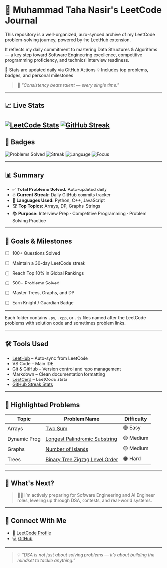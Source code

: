 # 🧠 Muhammad Taha Nasir's LeetCode Journal

This repository is a well-organized, auto-synced archive of my LeetCode problem-solving journey, powered by the LeetHub extension.

It reflects my daily commitment to mastering Data Structures & Algorithms — a key step toward Software Engineering excellence, competitive programming proficiency, and technical interview readiness.

🔁 Stats are updated daily via GitHub Actions
💡 Includes top problems, badges, and personal milestones

> 🚀 *"Consistency beats talent — every single time."*

---

## 📈 Live Stats

[![LeetCode Stats](https://leetcard.jacoblin.cool/muhamamadtahanasir?theme=dark&font=Fira+Code&ext=contest)](https://leetcode.com/u/muhamamadtahanasir/)
[![GitHub Streak](https://streak-stats.demolab.com/?user=MuhammadTahaNasir&theme=tokyonight)](https://git.io/streak-stats)
---

## 🏅 Badges

![Problems Solved](https://img.shields.io/badge/Solved-50%2B-success?style=for-the-badge&logo=leetcode)
![Streak](https://img.shields.io/badge/Streak-4+_Days-orange?style=for-the-badge)
![Language](https://img.shields.io/badge/Languages-Python%2C%20C%2B%2B%2C%20JS-blue?style=for-the-badge&logo=code)
![Focus](https://img.shields.io/badge/Focus-DSA%20%7C%20Contests-important?style=for-the-badge)

---

## 📊 Summary

- ✅ **Total Problems Solved:** Auto-updated daily
- 🔥 **Current Streak:** Daily GitHub commits tracker
- 🧠 **Languages Used:** Python, C++, JavaScript
- 🏆 **Top Topics:** Arrays, DP, Graphs, Strings
- 📚 **Purpose:** Interview Prep · Competitive Programming · Problem Solving Practice

---

## 🎯 Goals & Milestones

- [ ] 100+ Questions Solved
- [ ] Maintain a 30-day LeetCode streak
- [ ] Reach Top 10% in Global Rankings
- [ ] 500+ Problems Solved
- [ ] Master Trees, Graphs, and DP
- [ ] Earn Knight / Guardian Badge


---

Each folder contains `.py`, `.cpp`, or `.js` files named after the LeetCode problems with solution code and sometimes problem links.

---

## 🛠️ Tools Used

- [LeetHub](https://github.com/QasimWani/LeetHub) – Auto-sync from LeetCode
- VS Code – Main IDE
- Git & GitHub – Version control and repo management
- Markdown – Clean documentation formatting
- [LeetCard](https://github.com/JacobLinCool/LeetCard) – LeetCode stats
- [GitHub Streak Stats](https://github.com/DenverCoder1/github-readme-streak-stats)

---

## 📌 Highlighted Problems

| Topic        | Problem Name                              | Difficulty |
|--------------|--------------------------------------------|------------|
| Arrays       | [Two Sum](https://leetcode.com/problems/two-sum/)                  | 🟢 Easy     |
| Dynamic Prog | [Longest Palindromic Substring](https://leetcode.com/problems/longest-palindromic-substring/) | 🟡 Medium   |
| Graphs       | [Number of Islands](https://leetcode.com/problems/number-of-islands/) | 🟡 Medium   |
| Trees        | [Binary Tree Zigzag Level Order](https://leetcode.com/problems/binary-tree-zigzag-level-order-traversal/) | 🟠 Hard     |

---

## 🚧 What's Next?

> 👨‍💻 I’m actively preparing for Software Engineering and AI Engineer roles, leveling up through DSA, contests, and real-world systems.

---

## 🔗 Connect With Me

- 🧠 [LeetCode Profile](https://leetcode.com/u/muhamamadtahanasir/)
- 💻 [GitHub](https://github.com/MuhammadTahaNasir)

---

> 💡 *“DSA is not just about solving problems — it’s about building the mindset to tackle anything.”*
